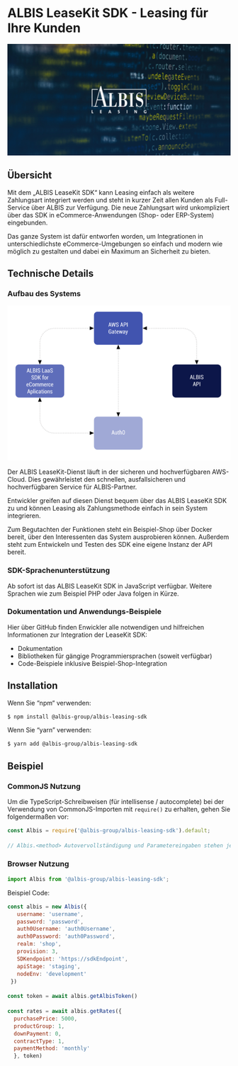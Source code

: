 # ALBIS LeaseKit SDK - Leasing für Ihre Kunden

![Albis SDK](./CezerinShop/cezerin2-store/src/shared/images/albis-logo.png)

## Übersicht
Mit dem „ALBIS LeaseKit SDK“ kann Leasing einfach als weitere Zahlungsart integriert werden und steht in kurzer Zeit allen Kunden als Full-Service über ALBIS zur Verfügung. Die neue Zahlungsart wird unkompliziert über das SDK in eCommerce-Anwendungen (Shop- oder ERP-System) eingebunden.

Das ganze System ist dafür entworfen worden, um Integrationen in unterschiedlichste eCommerce-Umgebungen so einfach und modern wie möglich zu gestalten und dabei ein Maximum an Sicherheit zu bieten.

## Technische Details

### Aufbau des Systems

![Albis SDK](./CezerinShop/cezerin2-store/src/shared/images/diagram-big.svg)

Der ALBIS LeaseKit-Dienst läuft in der sicheren und hochverfügbaren AWS-Cloud. Dies gewährleistet den schnellen, ausfallsicheren und hochverfügbaren Service für ALBIS-Partner.

Entwickler greifen auf diesen Dienst bequem über das ALBIS LeaseKit SDK zu und können Leasing als Zahlungsmethode einfach in sein System integrieren.

Zum Begutachten der Funktionen steht ein Beispiel-Shop über Docker bereit, über den Interessenten das System ausprobieren können. Außerdem steht zum Entwickeln und Testen des SDK eine eigene Instanz der API bereit.

### SDK-Sprachenunterstützung
Ab sofort ist das ALBIS LeaseKit SDK in JavaScript verfügbar. Weitere Sprachen wie zum Beispiel PHP oder Java folgen in Kürze.

### Dokumentation und Anwendungs-Beispiele
Hier über GitHub finden Enwickler alle notwendigen und hilfreichen Informationen zur Integration der LeaseKit SDK: 

- Dokumentation
- Bibliotheken für gängige Programmiersprachen (soweit verfügbar)
- Code-Beispiele inklusive Beispiel-Shop-Integration

## Installation

Wenn Sie “npm“ verwenden:

```bash
$ npm install @albis-group/albis-leasing-sdk
```

Wenn Sie “yarn” verwenden:

```bash
$ yarn add @albis-group/albis-leasing-sdk
```

## Beispiel

### CommonJS Nutzung

Um die TypeScript-Schreibweisen (für intellisense / autocomplete) bei der Verwendung von CommonJS-Importen mit `require()` zu erhalten, gehen Sie folgendermaßen vor:

```js
const Albis = require('@albis-group/albis-leasing-sdk').default;

// Albis.<method> Autovervollständigung und Parametereingaben stehen jetzt zur Verfügung
```

### Browser Nutzung

```js
import Albis from '@albis-group/albis-leasing-sdk';

```

Beispiel Code:
```js
const albis = new Albis({
   username: 'username',
   password: 'password',
   auth0Username: 'auth0Username',
   auth0Password: 'auth0Password',
   realm: 'shop',
   provision: 3,
   SDKendpoint: 'https://sdkEndpoint',
   apiStage: 'staging',
   nodeEnv: 'development'
 })

const token = await albis.getAlbisToken()

const rates = await albis.getRates({
  purchasePrice: 5000,
  productGroup: 1,
  downPayment: 0,
  contractType: 1,
  paymentMethod: 'monthly'
  }, token)
